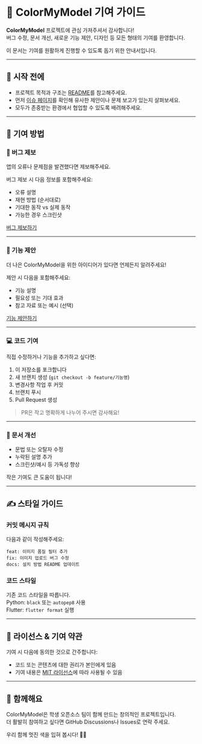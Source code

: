 # 🤝 ColorMyModel 기여 가이드

**ColorMyModel** 프로젝트에 관심 가져주셔서 감사합니다!  
버그 수정, 문서 개선, 새로운 기능 제안, 디자인 등 모든 형태의 기여를 환영합니다.

이 문서는 기여를 원활하게 진행할 수 있도록 돕기 위한 안내서입니다.

---

## 📌 시작 전에

- 프로젝트 목적과 구조는 [README](./README.md)를 참고해주세요.
- 먼저 [이슈 페이지](https://github.com/spectre0303/ossw-ColorMyModel/issues)를 확인해 유사한 제안이나 문제 보고가 있는지 살펴보세요.
- 모두가 존중받는 환경에서 협업할 수 있도록 배려해주세요.

---

## 🧰 기여 방법

### 🐛 버그 제보
앱의 오류나 문제점을 발견했다면 제보해주세요.

버그 제보 시 다음 정보를 포함해주세요:
- 오류 설명
- 재현 방법 (순서대로)
- 기대한 동작 vs 실제 동작
- 가능한 경우 스크린샷

[버그 제보하기](https://github.com/spectre0303/ossw-ColorMyModel/issues/new?template=bug_report.md)

---

### 🌱 기능 제안
더 나은 ColorMyModel을 위한 아이디어가 있다면 언제든지 알려주세요!

제안 시 다음을 포함해주세요:
- 기능 설명
- 필요성 또는 기대 효과
- 참고 자료 또는 예시 (선택)

[기능 제안하기](https://github.com/spectre0303/ossw-ColorMyModel/issues/new?template=feature_request.md)

---

### 💻 코드 기여
직접 수정하거나 기능을 추가하고 싶다면:

1. 이 저장소를 포크합니다
2. 새 브랜치 생성 (`git checkout -b feature/기능명`)
3. 변경사항 작업 후 커밋
4. 브랜치 푸시
5. Pull Request 생성

> PR은 작고 명확하게 나누어 주시면 감사해요!

---

### 📝 문서 개선
- 문법 또는 오탈자 수정
- 누락된 설명 추가
- 스크린샷/예시 등 가독성 향상

작은 기여도 큰 도움이 됩니다!

---

## ✍️ 스타일 가이드

### 커밋 메시지 규칙
다음과 같이 작성해주세요:
```
feat: 이미지 품질 필터 추가
fix: 이미지 업로드 버그 수정
docs: 설치 방법 README 업데이트
```

### 코드 스타일
기존 코드 스타일을 따릅니다.  
Python: `black` 또는 `autopep8` 사용  
Flutter: `flutter format` 실행

---

## 🔐 라이선스 & 기여 약관

기여 시 다음에 동의한 것으로 간주합니다:
- 코드 또는 콘텐츠에 대한 권리가 본인에게 있음
- 기여 내용은 [MIT 라이선스](./LICENSE)에 따라 사용될 수 있음

---

## 🙌 함께해요

ColorMyModel은 학생 오픈소스 팀이 함께 만드는 창의적인 프로젝트입니다.  
더 활발히 참여하고 싶다면 GitHub Discussions나 Issues로 연락 주세요.

우리 함께 멋진 색을 입혀 봅시다! 🎨🚀
